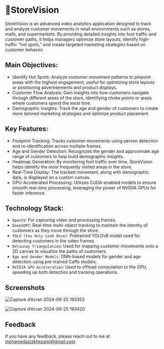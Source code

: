 # **🛒StoreVision**

StoreVision is an advanced video analytics application designed to track and analyze customer movements in retail environments such as stores, malls, and supermarkets. By providing detailed insights into foot traffic and customer paths, it helps managers optimize store layouts, identify high-traffic "hot spots," and create targeted marketing strategies based on customer behavior.



## **Main Objectives:**

- Identify Hot Spots: Analyze customer movement patterns to pinpoint areas with the highest engagement, useful for optimizing store layouts or positioning advertisements and product displays.
- Customer Flow Analysis: Gain insights into how customers navigate through different areas of the store, identifying choke points or areas where customers spend the most time.
- Demographic Insights: Track the age and gender of customers to create more tailored marketing strategies and optimize product placement.



## Key Features:

- Footprint Tracking: Tracks customer movements using person detection and re-identification across multiple frames.
- Age and Gender Detection: Recognizes the gender and approximate age range of customers to help build demographic insights.
- Heatmap Generation: By monitoring foot traffic over time, StoreVision helps identify the most frequently visited areas in the store.
- Real-Time Display: The tracked movement, along with demographic data, is displayed on a custom canvas.
- GPU-Accelerated Processing: Utilizes CUDA-enabled models to ensure smooth real-time processing, leveraging the power of NVIDIA GPUs for faster inference.


## Technology Stack:

- `OpenCV`: For capturing video and processing frames.
- `DeepSORT`: Real-time multi-object tracking to maintain the identity of customers as they move through the store.
- `YOLO (You Only Look Once)`: Pretrained YOLOv8 model used for detecting customers in the video frames.
- `Delaunay Triangulation`: Used for mapping customer movements onto a 2D canvas to visualize the paths of customers.
- `Age and Gender Models`: DNN-based models for gender and age detection using pre-trained Caffe models.
- `NVIDIA GPU Acceleration`: Used to offload computation to the GPU, speeding up both detection and tracking operations.



## Screenshots

![Capture d’écran 2024-09-25 193353](https://github.com/user-attachments/assets/b72f2689-d8f8-4ab9-a38f-d58f0fff783b)



![Capture d’écran 2024-09-25 193420](https://github.com/user-attachments/assets/4ab556d4-0e9b-48b5-bd6a-3f682f5e792e)



## Feedback

If you have any feedback, please reach out to me at mohamedazizkhezami@gmail.com

